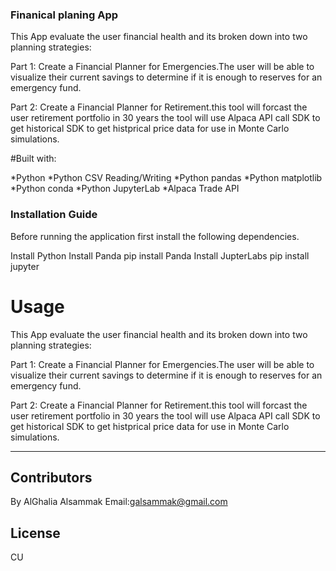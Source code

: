 ### Finanical planing App


This App evaluate the user financial health and its broken down into two planning strategies:

Part 1: Create a Financial Planner for Emergencies.The user will be able to visualize their current savings to determine if it is enough to reserves for an emergency fund.

Part 2: Create a Financial Planner for Retirement.this tool will forcast the user retirement portfolio in 30 years the tool will use Alpaca API call SDK to get historical SDK to get histprical price data for use in Monte Carlo simulations.


#Built with:

*Python
*Python CSV Reading/Writing
*Python pandas
*Python matplotlib
*Python conda
*Python JupyterLab
*Alpaca Trade API 

### Installation Guide
Before running the application first install the following dependencies.

Install Python
Install Panda
pip install Panda
Install JupterLabs
pip install jupyter

# Usage

This App evaluate the user financial health and its broken down into two planning strategies:

Part 1: Create a Financial Planner for Emergencies.The user will be able to visualize their current savings to determine if it is enough to reserves for an emergency fund.

Part 2: Create a Financial Planner for Retirement.this tool will forcast the user retirement portfolio in 30 years the tool will use Alpaca API call SDK to get historical SDK to get histprical price data for use in Monte Carlo simulations.

---
## Contributors
By AlGhalia Alsammak
Email:galsammak@gmail.com
## License
CU